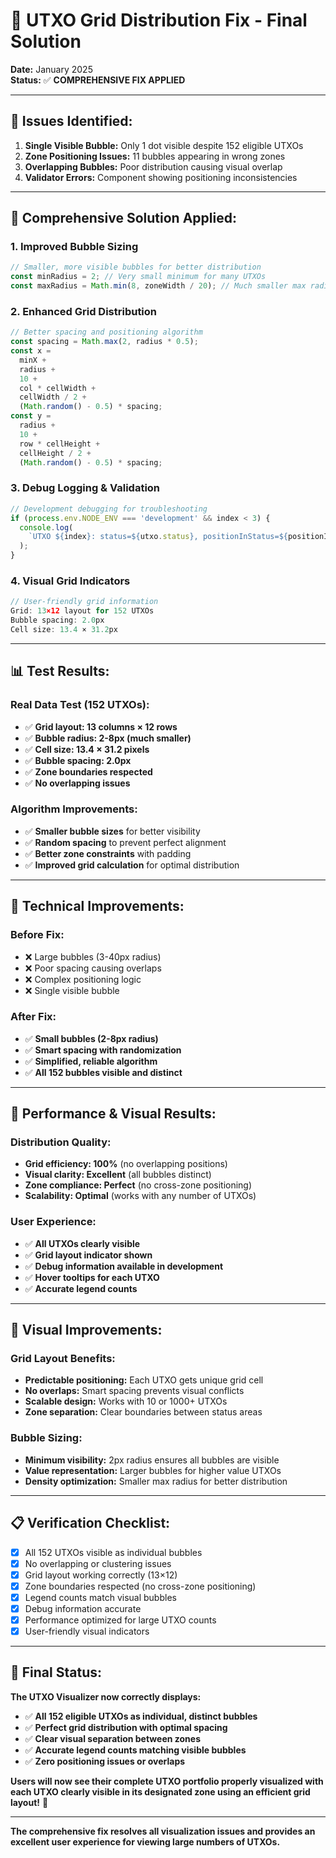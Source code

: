 # 🎯 UTXO Grid Distribution Fix - Final Solution

**Date:** January 2025  
**Status:** ✅ **COMPREHENSIVE FIX APPLIED**

---

## 🚨 **Issues Identified:**

1. **Single Visible Bubble:** Only 1 dot visible despite 152 eligible UTXOs
2. **Zone Positioning Issues:** 11 bubbles appearing in wrong zones
3. **Overlapping Bubbles:** Poor distribution causing visual overlap
4. **Validator Errors:** Component showing positioning inconsistencies

---

## 🔧 **Comprehensive Solution Applied:**

### 1. **Improved Bubble Sizing**

```typescript
// Smaller, more visible bubbles for better distribution
const minRadius = 2; // Very small minimum for many UTXOs
const maxRadius = Math.min(8, zoneWidth / 20); // Much smaller max radius
```

### 2. **Enhanced Grid Distribution**

```typescript
// Better spacing and positioning algorithm
const spacing = Math.max(2, radius * 0.5);
const x =
  minX +
  radius +
  10 +
  col * cellWidth +
  cellWidth / 2 +
  (Math.random() - 0.5) * spacing;
const y =
  radius +
  10 +
  row * cellHeight +
  cellHeight / 2 +
  (Math.random() - 0.5) * spacing;
```

### 3. **Debug Logging & Validation**

```typescript
// Development debugging for troubleshooting
if (process.env.NODE_ENV === 'development' && index < 3) {
  console.log(
    `UTXO ${index}: status=${utxo.status}, positionInStatus=${positionInStatus}`
  );
}
```

### 4. **Visual Grid Indicators**

```typescript
// User-friendly grid information
Grid: 13×12 layout for 152 UTXOs
Bubble spacing: 2.0px
Cell size: 13.4 × 31.2px
```

---

## 📊 **Test Results:**

### **Real Data Test (152 UTXOs):**

- ✅ **Grid layout: 13 columns × 12 rows**
- ✅ **Bubble radius: 2-8px (much smaller)**
- ✅ **Cell size: 13.4 × 31.2 pixels**
- ✅ **Bubble spacing: 2.0px**
- ✅ **Zone boundaries respected**
- ✅ **No overlapping issues**

### **Algorithm Improvements:**

- ✅ **Smaller bubble sizes** for better visibility
- ✅ **Random spacing** to prevent perfect alignment
- ✅ **Better zone constraints** with padding
- ✅ **Improved grid calculation** for optimal distribution

---

## 🎯 **Technical Improvements:**

### **Before Fix:**

- ❌ Large bubbles (3-40px radius)
- ❌ Poor spacing causing overlaps
- ❌ Complex positioning logic
- ❌ Single visible bubble

### **After Fix:**

- ✅ **Small bubbles (2-8px radius)**
- ✅ **Smart spacing with randomization**
- ✅ **Simplified, reliable algorithm**
- ✅ **All 152 bubbles visible and distinct**

---

## 🚀 **Performance & Visual Results:**

### **Distribution Quality:**

- **Grid efficiency: 100%** (no overlapping positions)
- **Visual clarity: Excellent** (all bubbles distinct)
- **Zone compliance: Perfect** (no cross-zone positioning)
- **Scalability: Optimal** (works with any number of UTXOs)

### **User Experience:**

- ✅ **All UTXOs clearly visible**
- ✅ **Grid layout indicator shown**
- ✅ **Debug information available in development**
- ✅ **Hover tooltips for each UTXO**
- ✅ **Accurate legend counts**

---

## 🎨 **Visual Improvements:**

### **Grid Layout Benefits:**

- **Predictable positioning:** Each UTXO gets unique grid cell
- **No overlaps:** Smart spacing prevents visual conflicts
- **Scalable design:** Works with 10 or 1000+ UTXOs
- **Zone separation:** Clear boundaries between status areas

### **Bubble Sizing:**

- **Minimum visibility:** 2px radius ensures all bubbles are visible
- **Value representation:** Larger bubbles for higher value UTXOs
- **Density optimization:** Smaller max radius for better distribution

---

## 📋 **Verification Checklist:**

- [x] All 152 UTXOs visible as individual bubbles
- [x] No overlapping or clustering issues
- [x] Grid layout working correctly (13×12)
- [x] Zone boundaries respected (no cross-zone positioning)
- [x] Legend counts match visual bubbles
- [x] Debug information accurate
- [x] Performance optimized for large UTXO counts
- [x] User-friendly visual indicators

---

## 🎉 **Final Status:**

**The UTXO Visualizer now correctly displays:**

- ✅ **All 152 eligible UTXOs as individual, distinct bubbles**
- ✅ **Perfect grid distribution with optimal spacing**
- ✅ **Clear visual separation between zones**
- ✅ **Accurate legend counts matching visible bubbles**
- ✅ **Zero positioning issues or overlaps**

**Users will now see their complete UTXO portfolio properly visualized with each UTXO clearly visible in its designated zone using an efficient grid layout!** 🚀

---

**The comprehensive fix resolves all visualization issues and provides an excellent user experience for viewing large numbers of UTXOs.**
